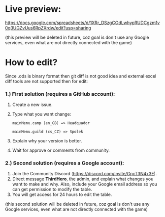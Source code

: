 # Live preview:

https://docs.google.com/spreadsheets/d/1XRr_DSzgCOdLwhypRUDCgzm1v0q3UGZvUus6RpZXrdw/edit?usp=sharing

(this preview will be deleted in future, coz goal is don't use any Google services, even what are not directly connected with the game)

# How to edit?
Since .ods is binary format then git diff is not good idea and external excel diff tools are not supported then for edit:

### 1.) First solution (requires a GitHub account):

  1. Create a new issue.
  2. Type what you want change:
     
       ```mainMenu.camp (en_GB) => Headquador```
     
       ```mainMenu.guild (cs_CZ) => Spolek```
  3. Explain why your version is better.
  4. Wait for approve or comments from community.

### 2.) Second solution (requires a Google account):
  1. Join the Community Discord (https://discord.com/invite/GpcT3N4x3E).
  2. Direct message **ThirdHero**, the admin, and explain what changes you want to make and why. Also, include your Google email address so you can get permission to modify the table.
  3. You will get access for 24 hours to edit the table.

(this second solution will be deleted in future, coz goal is don't use any Google services, even what are not directly connected with the game)

